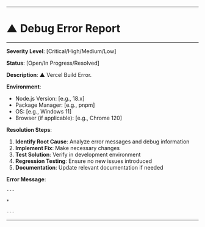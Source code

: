 *******
# ▲ Debug Error Report
******
**Severity Level**: [Critical/High/Medium/Low]

**Status**: [Open/In Progress/Resolved]

**Description**: ▲ Vercel Build Error.

**Environment**:
- Node.js Version: [e.g., 18.x]
- Package Manager: [e.g., pnpm]
- OS: [e.g., Windows 11]
- Browser (if applicable): [e.g., Chrome 120]

**Resolution Steps**:
1. **Identify Root Cause**: Analyze error messages and debug information
2. **Implement Fix**: Make necessary changes
3. **Test Solution**: Verify in development environment
4. **Regression Testing**: Ensure no new issues introduced
5. **Documentation**: Update relevant documentation if needed

**Error Message**:
```
---

*

---
```

******
